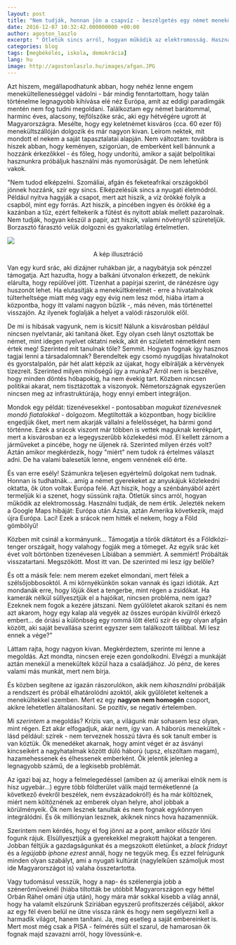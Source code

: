 ```yaml
---
layout: post
title: "Nem tudják, honnan jön a csapvíz - beszélgetés egy német menekültgondozóval"
date: 2016-12-07 10:32:42.000000000 +00:00
author: agoston_laszlo
excerpt: " Ötletük sincs arról, hogyan működik az elektromosság. Használni tudják, de nem értik. Laci! Ezek a srácok nem hitték el nekem, hogy a Föld gömbölyű!"
categories: blog
tags: [megbékélés, iskola, demokrácia]
lang: hu
image: http://agostonlaszlo.hu/images/afgan.JPG
---
```

Azt hiszem, megállapodhatunk abban, hogy nehéz lenne engem menekültellenességgel vádolni - bár mindig fenntartottam, hogy talán történelme legnagyobb kihívása elé néz Európa, amit az eddigi paradimgák mentén nem fog tudni megoldani. Találkoztam egy német barátommal, harminc éves, alacsony, tejfölszőke srác, aki egy hétvégére ugrott át Magyarországra. Mesélte, hogy egy keletnémet kisváros (cca. 60 ezer fő) menekültszállóján dolgozik és már nagyon kivan. Leírom nektek, mit mondott el nekem a saját tapasztalatai alapján. Nem változtam: továbbra is hiszek abban, hogy keményen, szigorúan, de emberként kell bánnunk a hozzánk érkezőkkel - és főleg, hogy undorítú, amikor a saját belpolitikai hasznunkra próbáljuk használni más nyomorúságát. De nem lehetünk vakok.

"Nem tudod elképzelni. Szomáliai, afgán és feketeafrikai országokból jönnek hozzánk, szír egy sincs. Elképzelésük sincs a nyugati életmódról. Például nyitva hagyják a csapot, mert azt hiszik, a víz örökké folyik a csapból, mint egy forrás. Azt hiszik, a pincében ingyen és örökké ég a kazánban a tűz, ezért feltekerik a fűtést és nyitott ablak mellett pazarolnak. Nem tudják, hogyan készül a papír, azt hiszik, valami növényről szüreteljük. Borzasztó fárasztó velük dolgozni és gyakorlatilag értelmetlen.

![](http://agostonlaszlo.hu/images/afgan.JPG)
<center>A kép illusztráció </center>

Van egy kurd srác, aki dizájner ruhákban jár, a nagybátyja sok pénzzel támogatja. Azt hazudta, hogy a balkáni útvonalon érkezett, de nekünk elárulta, hogy repülővel jött. Tizenhat a papírjai szerint, de ránézésre úgy huszonöt lehet. Ha elutasítják a menekültkérelmét - erre a hivatalnokok túlterheltsége miatt még vagy egy évig nem lesz mód, hiába írtam a központba, hogy itt valami nagyon bűzlik -, más néven, más történettel visszajön. Az ilyenek foglalják a helyet a valódi rászorulók elől.

De mi is hibásak vagyunk, nem is kicsit! Nálunk a kisvárosban például nincsen nyelvtanár, aki tanítaná őket. Egy olyan cseh lányt osztottak be német, mint idegen nyelvet oktatni nekik, akit én született németként nem értek meg! Szerinted mit tanulnak tőle? Semmit. Hogyan fognak így hasznos tagjai lenni a társadalomnak? Berendeltek egy csomó nyugdíjas hivatalnokot és gyorstalpalón, pár hét alatt képzik az újakat, hogy elbírálják a kérvények tízezreit. Szerinted milyen minőségű így a munka? Arról nem is beszélve, hogy minden döntés hóbapokig, ha nem évekig tart. Közben nincsen politikai akarat, nem tisztázottak a viszonyok. Németországnak egyszerűen nincsen meg az infrastruktúrája, hogy ennyi embert integráljon. 

Mondok egy példát: tizenévesekkel - pontosabban *magukat tizenévesnek mondó fiatalokkal* - dolgozom. Megtiltották a központban, hogy biciklire engedjük őket, mert nem akarják vállalni a felelősséget, ha bármi gond történne. Ezek a srácok viszont már többen is vettek maguknak kerékpárt, mert a kisvárosban ez a legegyszerűbb közlekedési mód. El kellett zárnom a járműveket a pincébe, hogy ne üljenek rá. Szerinted milyen érzés volt? Aztán amikor megkérdezik, hogy "miért" nem tudok rá értelmes választ adni. De ha valami balesetük lenne, engem vennének elő érte.

És van erre esély! Számunkra teljesen egyértelmű dolgokat nem tudnak. Honnan is tudhatnák... amíg a német gyerekeket az anyukájuk közlekedni oktatta, ők úton voltak Európa felé. Azt hiszik, hogy a szénbányából azért termeljük ki a szenet, hogy süssünk rajta. Ötletük sincs arról, hogyan működik az elektromosság. Használni tudják, de nem értik. Jelezték nekem a Google Maps hibáját: Európa után Ázsia, aztán Amerika következik, majd újra Európa. Laci! Ezek a srácok nem hitték el nekem, hogy a Föld gömbölyű!

Közben mit csinál a kormányunk... Támogatja a török diktátort és a Földközi-tenger országait, hogy valahogy fogják meg a tömeget. Az egyik srác két évet volt börtönben tizenévesen Líbiában a semmiért. A semmiért! Próbálták visszatartani. Megszökött. Most itt van. De szerinted mi lesz így belőle?

És ott a másik fele: nem merem ezeket elmondani, mert félek a szélsőjobbosoktól. A mi környékünkön sokan vannak és igazi idióták. Azt mondanák erre, hogy lőjük őket a tengerbe, mint régen a zsidókat. Ha kamerák nélkül süllyesztjük el a hajóikat, nincsen probléma, nem igaz? Ezeknek nem fogok a kezére játszani. Nem gyűlöletet akarok szítani és nem azt akarom, hogy egy kalap alá vegyék az összes európán kívülről érkező embert... de óriási a különbség egy rommá lőtt életű szír és egy olyan afgán között, aki saját bevallása szerint egyszer sem találkozott tálibbal. Mi lesz ennek a vége?"

Láttam rajta, hogy nagyon kivan. Megkérdeztem, szerinte mi lenne a megoldás. Azt mondta, nincsen ereje ezen gondolkodni. Elvégzi a munkáját aztán menekül a menekültek közül haza a családjához. Jó pénz, de keres valami más munkát, mert nem bírja. 

És közben segítene az igazán rászorulókon, akik nem *kihasználni* próbálják a rendszert és próbál elhatárolódni azoktól, akik gyűlöletet keltenek a menekültekkel szemben. Mert ez egy **nagyon nem homogén** csoport, akikre lehetetlen általánosítani. Se pozitív, se negatív értelemben.

Mi *szerintem* a megoldás? Krízis van, a világunk már sohasem lesz olyan, mint régen. Ezt akár elfogadjuk, akár nem, így van. A háborús menekültek - lásd például: szírek - nem terveznek hosszú távra és sok tanult ember is van köztük. Ők menedéket akarnak, hogy amint véget ér az ásványi kincseikért a nagyhatalmak között dúló háború (upsz, elszóltam magam), hazamehessenek és élhessenek emberként. Ők jelentik jelenleg a legnagyobb számű, de a legkisebb problémát.

Az igazi baj az, hogy a felmelegedéssel (amiben az új amerikai elnök nem is hisz ugyebár...) egyre több földterület válik majd terméketlenné (a következő évekről beszélek, nem évszázadokról!) és ha már költöznek, miért nem költöznének az emberek olyan helyre, ahol jobbak a körülményeik. Ők nem lesznek tanultak és nem fognak egykönnyen integrálódni. És ők milliónyian lesznek, akiknek nincs hova hazamenniük.

Szerintem nem kérdés, hogy el fog jönni az a pont, amikor először lőni fogunk rájuk. Elsüllyesztjük a gyerekekkel megrakott hajókat a tengeren. Jobban féltjük a gazdagságunkat és a megszokott életünket, a *black fridayt* és a *legújabb iphone ezrest* annál, hogy ne tegyük meg. És ezzel felrúgunk minden olyan szabályt, ami a nyugati kultúrát (nagylelkűen számoljuk most ide Magyarországot is) valaha összetartotta.

Vagy tudomásul vesszük, hogy a nap- és szélenergia jobb a szénerőműveknél (hiába tiltották be utóbbit Magyarországon egy héttel Orbán Ráhel ománi útja után), hogy mára már sokkal kisebb a világ annál, hogy ha valamit elszúrunk Szíriában egyszerű profitszerzés céljából, akkor az egy fél éven belül ne ütne vissza ránk és hogy nem segélyezni kell a harmadik világot, hanem tanítani. Ja, meg esetleg a saját embereinket is. Mert most még csak a PISA - felmérés sült el szarul, de hamarosan ők fognak majd szavazni arról, hogy lövessünk-e.

 
